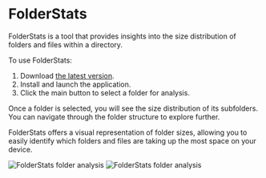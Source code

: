 # FolderStats

FolderStats is a tool that provides insights into the size distribution of folders and files within a directory. 

To use FolderStats:

1. Download [the latest version](https://github.com/zonetecde/FolderStats/releases/latest).
2. Install and launch the application.
3. Click the main button to select a folder for analysis.

Once a folder is selected, you will see the size distribution of its subfolders. You can navigate through the folder structure to explore further.

FolderStats offers a visual representation of folder sizes, allowing you to easily identify which folders and files are taking up the most space on your device.

![FolderStats folder analysis](https://github.com/user-attachments/assets/5616b481-be59-4743-a90e-b49320049e6d)
![FolderStats folder analysis](https://github.com/user-attachments/assets/cc4d2be5-6bc4-45b4-9090-35b964d98caf)



